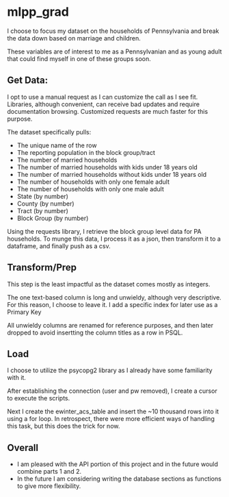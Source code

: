 # mlpp_grad
I choose to focus my dataset on the households of Pennsylvania and break the data down based on marriage and children.

These variables are of interest to me as a Pennsylvanian and as young adult that could find myself in one of these groups soon. 

## Get Data: 
I opt to use a manual request as I can customize the call as I see fit. Libraries, although convenient, can receive bad updates and require documentation browsing. Customized requests are much faster for this purpose. 

The dataset specifically pulls: 
- The unique name of the row
- The reporting population in the block group/tract 
- The number of married households
- The number of married households with kids under 18 years old
- The number of married households without kids under 18 years old
- The number of households with only one female adult
- The number of households with only one male adult
- State (by number)
- County (by number)
- Tract (by number)
- Block Group (by number) 

Using the requests library, I retrieve the block group level data for PA households. To munge this data, I process it as a json, then transform it to a dataframe, and finally push as a csv.

## Transform/Prep
This step is the least impactful as the dataset comes mostly as integers. 

The one text-based column is long and unwieldy, although very descriptive. For this reason, I choose to leave it. I add a specific index for later use as a Primary Key

All unwieldy columns are renamed for reference purposes, and then later dropped to avoid insertting the column titles as a row in PSQL.

## Load

I choose to utilize the psycopg2 library as I already have some familiarity with it. 

After establishing the connection (user and pw removed), I create a cursor to execute the scripts. 

Next I create the ewinter_acs_table and insert the ~10 thousand rows into it using a for loop. In retrospect, there were more efficient ways of handling this task, but this does the trick for now.


## Overall
- I am pleased with the API portion of this project and in the future would combine parts 1 and 2. 
- In the future I am considering writing the database sections as functions to give more flexibility.

